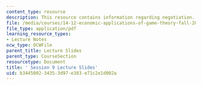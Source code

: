 ```yaml
---
content_type: resource
description: This resource contains information regarding negotiation.
file: /media/courses/14-12-economic-applications-of-game-theory-fall-2012/b344500234353d97e383e71c2e1d002a_MIT14_12F12_slides9.pdf
file_type: application/pdf
learning_resource_types:
- Lecture Notes
ocw_type: OCWFile
parent_title: Lecture Slides
parent_type: CourseSection
resourcetype: Document
title: ' Session 9 Lecture Slides'
uid: b3445002-3435-3d97-e383-e71c2e1d002a
---
```

